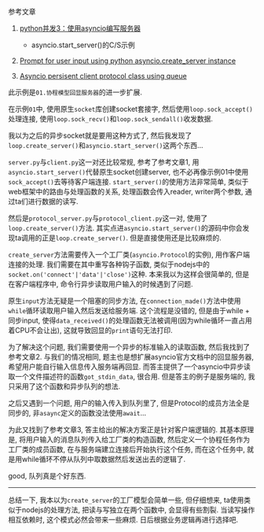 参考文章

1. [python并发3：使用asyncio编写服务器](https://segmentfault.com/a/1190000010009295)
    - asyncio.start_server()的C/S示例

2. [Prompt for user input using python asyncio.create_server instance](https://stackoverflow.com/questions/29081929/prompt-for-user-input-using-python-asyncio-create-server-instance)

3. [Asyncio persisent client protocol class using queue](https://stackoverflow.com/questions/30937042/asyncio-persisent-client-protocol-class-using-queue/30940625#30940625)

此示例是`01.协程模型回显服务器`的进一步扩展.

在示例`01`中, 使用原生`socket`库创建socket套接字, 然后使用`loop.sock_accept()`处理连接, 使用`loop.sock_recv()`和`loop.sock_sendall()`收发数据.

我以为之后的异步socket就是要用这种方式了, 然后我发现了`loop.create_server()`和`asyncio.start_server()`这两个东西...

`server.py`与`client.py`这一对还比较常规, 参考了参考文章1, 用`asyncio.start_server()`代替原生socket创建server, 也不必再像示例01中使用`sock_accept()`去等待客户端连接. `start_server()`的使用方法非常简单, 类似于web框架中的路由与处理函数的关系, 处理函数会传入reader, writer两个参数, 通过ta们进行数据的读写.

然后是`protocol_server.py`与`protocol_client.py`这一对, 使用了`loop.create_server()`方法. 其实点进`asyncio.start_server()`的源码中你会发现ta调用的正是`loop.create_server()`. 但是直接使用还是比较麻烦的.

`create_server`方法需要传入一个工厂类(`asyncio.Protocol`的实例), 用作客户端连接的处理. 我们需要在其中重写各种钩子函数, 类似于nodejs中的`socket.on('connect'|'data'|'close')`这种. 本来我以为这样会很简单的, 但是在客户端程序中, 命令行异步读取用户输入的时候遇到了问题. 

原生`input`方法无疑是一个阻塞的同步方法, 在`connection_made()`方法中使用`while`循环读取用户输入然后发送给服务端. 这个流程是没错的, 但是由于while + 同步input, 使得`data_received()`的处理函数无法被调用(因为while循环一直占用着CPU不会让出), 这就导致回显的`print`语句无法打印.

为了解决这个问题, 我们需要使用一个异步的标准输入的读取函数, 然后我找到了参考文章2. 与我们的情况相同, 题主也是想扩展asyncio官方文档中的回显服务器, 希望用户能自行输入信息传入服务端再回显. 而答主提供了一个asyncio中异步读取一个文件描述符的函数`got_stdin_data`, 很合用. 但是答主的例子是服务端的, 我只采用了这个函数和异步队列的想法.

之后又遇到一个问题, 用户的输入传入到队列里了, 但是Protocol的成员方法全是同步的, 非`asaync`定义的函数没法使用`await`...

为此又找到了参考文章3, 答主给出的解决方案正是针对客户端逻辑的. 其基本原理是, 将用户输入的消息队列传入给工厂类的构造函数, 然后定义一个协程任务作为工厂类的成员函数, 在与服务端建立连接后开始执行这个任务, 而在这个任务中, 就是用while循环不停从队列中取数据然后发送出去的逻辑了. 

good, 队列真是个好东西.

------

总结一下, 我本以为`create_server`的工厂模型会简单一些, 但仔细想来, ta使用类似于nodejs的处理方法, 把读与写独立在两个函数中, 会显得有些割裂. 当读写操作相互依赖时, 这个模式必然会带来一些麻烦. 日后根据业务逻辑再进行选择吧.
